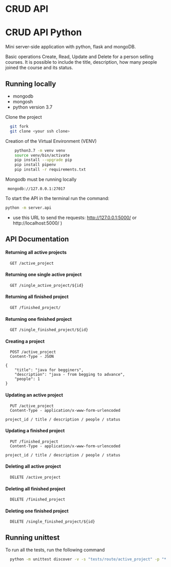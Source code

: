 # CRUD API 


# CRUD API Python

Mini server-side application with python, flask and mongoDB. 

Basic operations Create, Read, Update and Delete for a person selling courses. It is possible to include the title, description, how many people joined the course and its status.


## Running locally

- mongodb
- mongosh
- python version 3.7

Clone the project

```bash
  git fork  
  git clone <your ssh clone>
```

Creation of the Virtual Environment (VENV)

```bash
    python3.7 -m venv venv
    source venv/bin/activate
    pip install --upgrade pip
    pip install pipenv
    pip install -r requirements.txt 
```

Mongodb must be running locally

```
 mongodb://127.0.0.1:27017
````

 To start the API in the terminal run the command: 

 ```sh 
 python -m server.api 
 ```

 - use this URL to send the requests: http://127.0.0.1:5000/ or http://localhost:5000/ )


## API Documentation

#### Returning all active projects

```http
  GET /active_project
```

#### Returning one single active project

```http
  GET /single_active_project/${id}
```

#### Returning all finished project

```http
  GET /finished_project/
```

#### Returning one finished project

```http
  GET /single_finished_project/${id}
```

#### Creating a project

```http
  POST /active_project
  Content-Type - JSON
```

```
{
	"title": "java for begginers",
	"description": "java - from begging to advance",
	"people": 1
}
```
#### Updating an active project

```http
  PUT /active_project
  Content-Type - application/x-www-form-urlencoded
```

```
project_id / title / description / people / status
```

#### Updating a finished project

```http
  PUT /finished_project
  Content-Type - application/x-www-form-urlencoded
```

```
project_id / title / description / people / status
```

#### Deleting all active project

```http
  DELETE /active_project
```

#### Deleting all finished project

```http
  DELETE /finished_project
```

#### Deleting one finished project

```http
  DELETE /single_finished_project/${id}
```
## Running unittest

To run all the tests, run the following command

```bash
  python -m unittest discover -v -s "tests/route/active_project" -p "*.py"
```



